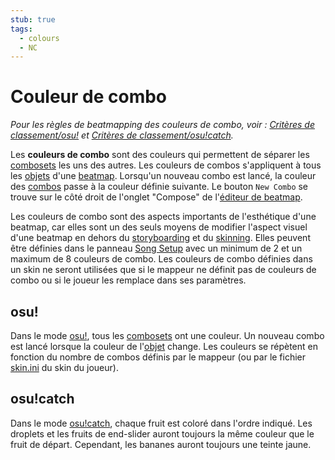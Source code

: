 ```yaml
---
stub: true
tags:
  - colours
  - NC
---
```


# Couleur de combo

*Pour les règles de beatmapping des couleurs de combo, voir : [Critères de classement/osu!](/wiki/Ranking_Criteria/osu!) et [Critères de classement/osu!catch](/wiki/Ranking_Criteria/osu!catch).*

Les **couleurs de combo** sont des couleurs qui permettent de séparer les [combosets](/wiki/Beatmapping/Combo) les uns des autres. Les couleurs de combos s'appliquent à tous les [objets](/wiki/Hit_object) d'une [beatmap](/wiki/Beatmap). Lorsqu'un nouveau combo est lancé, la couleur des [combos](/wiki/Beatmapping/Combo) passe à la couleur définie suivante. Le bouton `New Combo` se trouve sur le côté droit de l'onglet "Compose" de l'[éditeur de beatmap](/wiki/Beatmap_Editor).

Les couleurs de combo sont des aspects importants de l'esthétique d'une beatmap, car elles sont un des seuls moyens de modifier l'aspect visuel d'une beatmap en dehors du [storyboarding](/wiki/Storyboard/Scripting) et du [skinning](/wiki/Skinning). Elles peuvent être définies dans le panneau [Song Setup](/wiki/Beatmap_Editor/Song_Setup) avec un minimum de 2 et un maximum de 8 couleurs de combo. Les couleurs de combo définies dans un skin ne seront utilisées que si le mappeur ne définit pas de couleurs de combo ou si le joueur les remplace dans ses paramètres.

## osu!

Dans le mode [osu!](/wiki/Game_mode/osu!), tous les [combosets](/wiki/Beatmapping/Combo) ont une couleur. Un nouveau combo est lancé lorsque la couleur de l'[objet](/wiki/Hit_object) change. Les couleurs se répètent en fonction du nombre de combos définis par le mappeur (ou par le fichier [skin.ini](/wiki/Skinning/skin.ini) du skin du joueur).

## osu!catch

Dans le mode [osu!catch](/wiki/Game_mode/osu!catch), chaque fruit est coloré dans l'ordre indiqué. Les droplets et les fruits de end-slider auront toujours la même couleur que le fruit de départ. Cependant, les bananes auront toujours une teinte jaune.

<!--TODO: Add images and links-->
